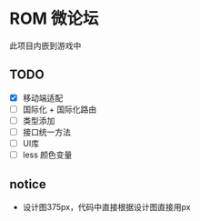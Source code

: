 # ROM 微论坛

此项目内嵌到游戏中

## TODO

- [x] 移动端适配
- [ ] 国际化 + 国际化路由
- [ ] 类型添加
- [ ] 接口统一方法
- [ ] UI库
- [ ] less 颜色变量

## notice

* 设计图375px，代码中直接根据设计图直接用px

